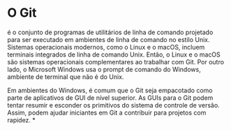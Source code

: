 # O Git #

é o conjunto de programas de utilitários de linha de comando  projetado para ser executado em ambientes de linha de comando no estilo  Unix. Sistemas operacionais modernos, como o Linux e o macOS, incluem  terminais integrados de linha de comando Unix. Então, o Linux e o macOS  são sistemas operacionais complementares ao trabalhar com Git. Por outro lado, o Microsoft Windows usa o prompt de comando do Windows, ambiente  de terminal que não é do Unix.

Em ambientes do Windows, é comum  que o Git seja empacotado como parte de aplicativos de GUI de nível  superior. As GUIs para o Git podem tentar resumir e esconder os  primitivos do sistema de controle de versão. Assim, podem ajudar  iniciantes em Git a contribuir para projetos com rapidez. *

